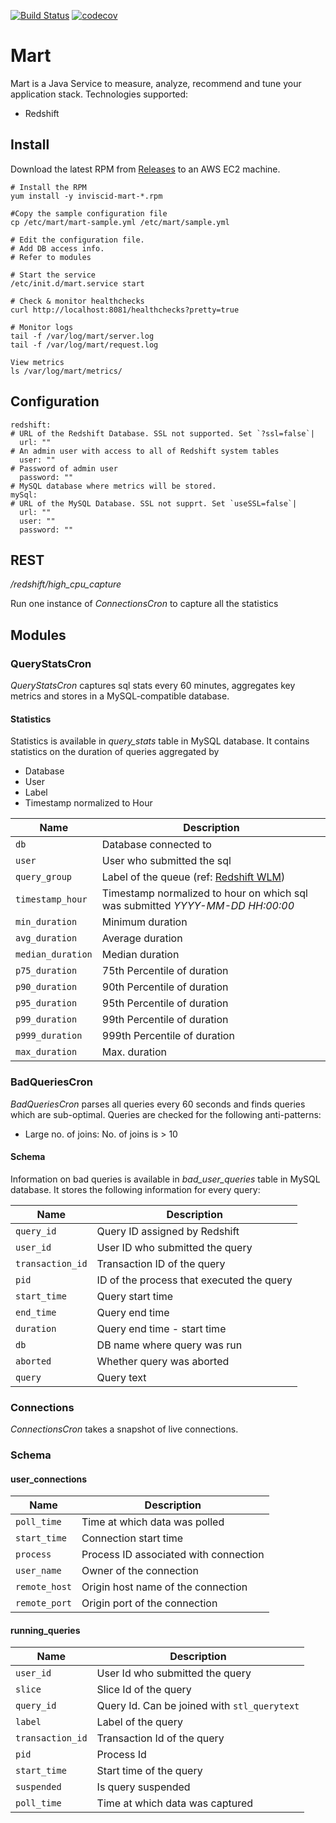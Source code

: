[![Build Status](https://travis-ci.org/dblintio/mart.svg?branch=master)](https://travis-ci.org/dblintio/mart)
[![codecov](https://codecov.io/gh/dblintio/mart/branch/master/graph/badge.svg)](https://codecov.io/gh/dblintio/mart)

# Mart

Mart is a Java Service to measure, analyze, recommend and tune your application stack.
Technologies supported:

* Redshift

## Install
Download the latest RPM from [Releases](https://github.com/vrajat/mart/releases) to an AWS EC2 machine.
  


    # Install the RPM
    yum install -y inviscid-mart-*.rpm
    
    #Copy the sample configuration file
    cp /etc/mart/mart-sample.yml /etc/mart/sample.yml
    
    # Edit the configuration file. 
    # Add DB access info. 
    # Refer to modules

    # Start the service
    /etc/init.d/mart.service start
    
    # Check & monitor healthchecks
    curl http://localhost:8081/healthchecks?pretty=true
    
    # Monitor logs
    tail -f /var/log/mart/server.log
    tail -f /var/log/mart/request.log
    
    View metrics
    ls /var/log/mart/metrics/
    

## Configuration

    redshift:
    # URL of the Redshift Database. SSL not supported. Set `?ssl=false`|
      url: ""
    # An admin user with access to all of Redshift system tables
      user: ""
    # Password of admin user
      password: ""
    # MySQL database where metrics will be stored.
    mySql:
    # URL of the MySQL Database. SSL not supprt. Set `useSSL=false`|
      url: ""
      user: ""
      password: ""

## REST
_/redshift/high_cpu_capture_

Run one instance of _ConnectionsCron_ to capture all the statistics


## Modules
### QueryStatsCron
_QueryStatsCron_ captures sql stats every 60 minutes, aggregates key metrics and stores
in a MySQL-compatible database. 

#### Statistics
Statistics is available in _query_stats_ table in MySQL database. It contains
statistics on the duration of queries aggregated by
* Database
* User
* Label
* Timestamp normalized to Hour

|Name|Description|
|----|-----------|
|`db`| Database connected to|
|`user`| User who submitted the sql|
|`query_group`| Label of the queue (ref: [Redshift WLM](https://docs.aws.amazon.com/redshift/latest/dg/c_workload_mngmt_classification.html))|
|`timestamp_hour`| Timestamp normalized to hour on which sql was submitted _YYYY-MM-DD HH:00:00_|
|`min_duration`| Minimum duration|
|`avg_duration`| Average duration|
|`median_duration`| Median duration|
|`p75_duration`| 75th Percentile of duration|
|`p90_duration`| 90th Percentile of duration|
|`p95_duration`| 95th Percentile of duration|
|`p99_duration`| 99th Percentile of duration|
|`p999_duration`| 999th Percentile of duration|
|`max_duration`| Max. duration|

### BadQueriesCron
_BadQueriesCron_ parses all queries every 60 seconds and finds queries which are sub-optimal. 
Queries are checked for the following anti-patterns:
- Large no. of joins: No. of joins is > 10

#### Schema
Information on bad queries is available in _bad_user_queries_ table in MySQL database. It
stores the following information for every query:

|Name|Description|
|----|-----------|
|`query_id`|Query ID assigned by Redshift|
|`user_id`| User ID who submitted the query|
|`transaction_id`| Transaction ID of the query|
|`pid`| ID of the process that executed the query|
|`start_time`| Query start time|
|`end_time`| Query end time|
|`duration`| Query end time - start time|
|`db`| DB name where query was run|
|`aborted`| Whether query was aborted|
|`query`| Query text|

### Connections
_ConnectionsCron_ takes a snapshot of live connections.

### Schema
#### user_connections

|Name|Description|
|----|-----------|
|`poll_time`|Time at which data was polled|
|`start_time`| Connection start time|
|`process`| Process ID associated with connection|
|`user_name`| Owner of the connection|
|`remote_host`| Origin host name of the connection|
|`remote_port`| Origin port of the connection|

#### running_queries

|Name|Description|
|----|-----------|
|`user_id`| User Id who submitted the query|
|`slice`| Slice Id of the query|
|`query_id`| Query Id. Can be joined with `stl_querytext`|
|`label`| Label of the query|
|`transaction_id`| Transaction Id of the query|
|`pid`| Process Id|
|`start_time`| Start time of the query|
|`suspended`| Is query suspended|
|`poll_time`| Time at which data was captured |
